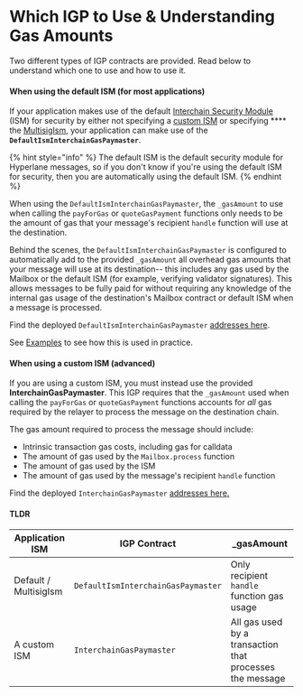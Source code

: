 # Which IGP to Use & Understanding Gas Amounts

Two different types of IGP contracts are provided. Read below to understand which one to use and how to use it.

#### When using the default ISM (for most applications)

If your application makes use of the default [Interchain Security Module](../messaging-api/receive-1.md#interchain-security-modules) (ISM) for security by either not specifying a [custom ISM](../messaging-api/receive-1.md#specifying-custom-isms) or specifying **** the [MultisigIsm](../addresses.md#multisigism), your application can make use of the **`DefaultIsmInterchainGasPaymaster`**.

{% hint style="info" %}
The default ISM is the default security module for Hyperlane messages, so if you don't know if you're using the default ISM for security, then you are automatically using the default ISM.
{% endhint %}

When using the `DefaultIsmInterchainGasPaymaster`, the `_gasAmount` to use when calling the `payForGas` or `quoteGasPayment` functions only needs to be the amount of gas that your message's recipient `handle` function will use at the destination.

Behind the scenes, the `DefaultIsmInterchainGasPaymaster` is configured to automatically add to the provided `_gasAmount` all overhead gas amounts that your message will use at its destination-- this includes any gas used by the Mailbox or the default ISM (for example, verifying validator signatures). This allows messages to be fully paid for without requiring any knowledge of the internal gas usage of the destination's Mailbox contract or default ISM when a message is processed.

Find the deployed `DefaultIsmInterchainGasPaymaster` [addresses here](../addresses.md#defaultisminterchaingaspaymaster).

See [Examples](examples.md) to see how this is used in practice.

#### When using a custom ISM (advanced)

If you are using a custom ISM, you must instead use the provided **InterchainGasPaymaster**. This IGP requires that the `_gasAmount` used when calling the `payForGas` or `quoteGasPayment` functions accounts for _all_ gas required by the relayer to process the message on the destination chain.

The gas amount required to process the message should include:

* Intrinsic transaction gas costs, including gas for calldata
* The amount of gas used by the `Mailbox.process` function
* The amount of gas used by the ISM
* The amount of gas used by the message's recipient `handle` function

Find the deployed `InterchainGasPaymaster` [addresses here.](../addresses.md#interchaingaspaymaster)

#### TLDR

| Application ISM       | IGP Contract                       | \_gasAmount                                              |
| --------------------- | ---------------------------------- | -------------------------------------------------------- |
| Default / MultisigIsm | `DefaultIsmInterchainGasPaymaster` | Only recipient `handle` function gas usage               |
| A custom ISM          | `InterchainGasPaymaster`           | All gas used by a transaction that processes the message |
